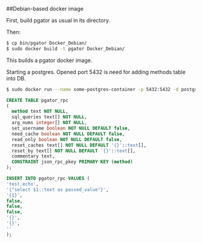 ##Debian-based docker image

First, build pgator as usual in its directory.

Then:
```bash
$ cp bin/pgator Docker_Debian/
$ sudo docker build -t pgator Docker_Debian/
```
This builds a pgator docker image.

Starting a postgres. Opened port 5432 is need for adding methods table into DB.
```bash
$ sudo docker run --name some-postgres-container -p 5432:5432 -d postgres:9.4
```

```sql
CREATE TABLE pgator_rpc
(
  method text NOT NULL,
  sql_queries text[] NOT NULL,
  arg_nums integer[] NOT NULL,
  set_username boolean NOT NULL DEFAULT false,
  need_cache boolean NOT NULL DEFAULT false,
  read_only boolean NOT NULL DEFAULT false,
  reset_caches text[] NOT NULL DEFAULT '{}'::text[],
  reset_by text[] NOT NULL DEFAULT '{}'::text[],
  commentary text,
  CONSTRAINT json_rpc_pkey PRIMARY KEY (method)
);

INSERT INTO pgator_rpc VALUES (
'test.echo',
'{"select $1::text as passed_value"}',
'{1}',
false,
false,
false,
'{}',
'{}',
''
);
```
